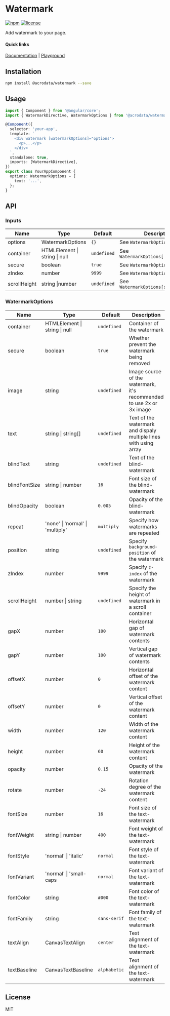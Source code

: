 # Watermark

[![npm](https://img.shields.io/npm/v/@acrodata/watermark.svg)](https://www.npmjs.com/package/@acrodata/watermark)
[![license](https://img.shields.io/github/license/mashape/apistatus.svg)](https://github.com/acrodata/watermark/blob/main/LICENSE)

Add watermark to your page.

#### Quick links

[Documentation](https://github.com/acrodata/watermark?tab=readme-ov-file#watermark) |
[Playground](https://acrodata.github.io/watermark/)

## Installation

```bash
npm install @acrodata/watermark --save
```

## Usage

```ts
import { Component } from '@angular/core';
import { WatermarkDirective, WatermarkOptions } from '@acrodata/watermark';

@Component({
  selector: 'your-app',
  template: `
    <div watermark [watermarkOptions]="options">
      <p>...</p>
    </div>
  `,
  standalone: true,
  imports: [WatermarkDirective],
})
export class YourAppComponent {
  options: WatermarkOptions = {
    text: '...',
  };
}
```

## API

### Inputs

| Name         | Type                          | Default     | Description                          |
| ------------ | ----------------------------- | ----------- | ------------------------------------ |
| options      | WatermarkOptions              | `{}`        | See `WatermarkOptions`               |
| container    | HTMLElement \| string \| null | `undefined` | See `WatermarkOptions['container']`  |
| secure       | boolean                       | `true`      | See `WatermarkOptions[secure]`       |
| zIndex       | number                        | `9999`      | See `WatermarkOptions[zIndex]`       |
| scrollHeight | string \|number               | `undefined` | See `WatermarkOptions[scrollHeight]` |

### WatermarkOptions

| Name          | Type                             | Default      | Description                                                           |
| ------------- | -------------------------------- | ------------ | --------------------------------------------------------------------- |
| container     | HTMLElement \| string \| null    | `undefined`  | Container of the watermark                                            |
| secure        | boolean                          | `true`       | Whether prevent the watermark being removed                           |
| image         | string                           | `undefined`  | Image source of the watermark, it's recommended to use 2x or 3x image |
| text          | string \| string[]               | `undefined`  | Text of the watermark and dispaly multiple lines with using array     |
| blindText     | string                           | `undefined`  | Text of the blind-watermark                                           |
| blindFontSize | string \| number                 | `16`         | Font size of the blind-watermark                                      |
| blindOpacity  | boolean                          | `0.005`      | Opacity of the blind-watermark                                        |
| repeat        | 'none' \| 'normal' \| 'multiply' | `multiply`   | Specify how watermarks are repeated                                   |
| position      | string                           | `undefined`  | Specify `background-position` of the watermark                        |
| zIndex        | number                           | `9999`       | Specify `z-index` of the watermark                                    |
| scrollHeight  | number \| string                 | `undefined`  | Specify the height of watermark in a scroll container                 |
| gapX          | number                           | `100`        | Horizontal gap of watermark contents                                  |
| gapY          | number                           | `100`        | Vertical gap of watermark contents                                    |
| offsetX       | number                           | `0`          | Horizontal offset of the watermark content                            |
| offsetY       | number                           | `0`          | Vertical offset of the watermark content                              |
| width         | number                           | `120`        | Width of the watermark content                                        |
| height        | number                           | `60`         | Height of the watermark content                                       |
| opacity       | number                           | `0.15`       | Opacity of the watermark                                              |
| rotate        | number                           | `-24`        | Rotation degree of the watermark content                              |
| fontSize      | number                           | `16`         | Font size of the text-watermark                                       |
| fontWeight    | string \| number                 | `400`        | Font weight of the text-watermark                                     |
| fontStyle     | 'normal' \| 'italic'             | `normal`     | Font style of the text-watermark                                      |
| fontVariant   | 'normal' \| 'small-caps          | `normal`     | Font variant of the text-watermark                                    |
| fontColor     | string                           | `#000`       | Font color of the text-watermark                                      |
| fontFamily    | string                           | `sans-serif` | Font family of the text-watermark                                     |
| textAlign     | CanvasTextAlign                  | `center`     | Text alignment of the text-watermark                                  |
| textBaseline  | CanvasTextBaseline               | `alphabetic` | Text alignment of the text-watermark                                  |

## License

MIT
